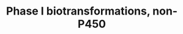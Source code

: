 ---
annotations:
- id: PW:0000376
  parent: regulatory pathway
  type: Pathway Ontology
  value: cytochrome P450-independent phase I biotransformation pathway
authors:
- Rollie
- Thomas
- Evelo
- MaintBot
- Khanspers
- Egonw
- Zari
- Mkutmon
- Marvin M2
- Eweitz
citedin: ''
communities: []
description: This pathway lists several phase 1 biotransformations and their related
  enzymes.   Proteins on this pathway have targeted assays available via the [https://assays.cancer.gov/available_assays?wp_id=WP136
  CPTAC Assay Portal]
last-edited: 2024-08-24
ndex: 78a28f44-8b61-11eb-9e72-0ac135e8bacf
organisms:
- Homo sapiens
redirect_from:
- /index.php/Pathway:WP136
- /instance/WP136
- /instance/WP136_r135337
revision: r135337
schema-jsonld:
- '@context': https://schema.org/
  '@id': https://wikipathways.github.io/pathways/WP136.html
  '@type': Dataset
  creator:
    '@type': Organization
    name: WikiPathways
  description: This pathway lists several phase 1 biotransformations and their related
    enzymes.   Proteins on this pathway have targeted assays available via the [https://assays.cancer.gov/available_assays?wp_id=WP136
    CPTAC Assay Portal]
  keywords:
  - CES1
  - CES2
  - CES7
  - ESD
  - LIPA
  - PON1
  - PON2
  - PON3
  - Phosphoric acid esters
  - amides
  - carboxylic acid esters
  - thio esters
  license: CC0
  name: Phase I biotransformations, non-P450
seo: CreativeWork
title: Phase I biotransformations, non-P450
wpid: WP136
---